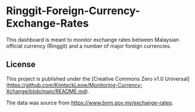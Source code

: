# Ringgit-Foreign-Currency-Exchange-Rates

This dashboard is meant to monitor exchange rates between Malaysian official currency (Ringgit) and a number of major foreign currencies.

## License

This project is published under the [Creative Commons Zero v1.0 Universal] (https://github.com/KimteckLeow/Monitoring-Currency-Xchange/blob/main/README.md).

The data was source from https://www.bnm.gov.my/exchange-rates.